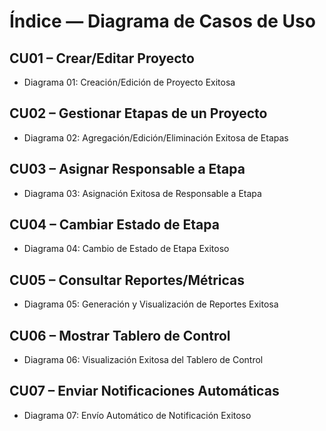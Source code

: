 # Índice — Diagrama de Casos de Uso

## CU01 – Crear/Editar Proyecto
- Diagrama 01: Creación/Edición de Proyecto Exitosa  

## CU02 – Gestionar Etapas de un Proyecto
- Diagrama 02: Agregación/Edición/Eliminación Exitosa de Etapas  

## CU03 – Asignar Responsable a Etapa
- Diagrama 03: Asignación Exitosa de Responsable a Etapa  

## CU04 – Cambiar Estado de Etapa
- Diagrama 04: Cambio de Estado de Etapa Exitoso  

## CU05 – Consultar Reportes/Métricas
- Diagrama 05: Generación y Visualización de Reportes Exitosa  

## CU06 – Mostrar Tablero de Control
- Diagrama 06: Visualización Exitosa del Tablero de Control  

## CU07 – Enviar Notificaciones Automáticas
- Diagrama 07: Envío Automático de Notificación Exitoso  
